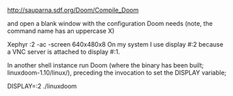 http://sauparna.sdf.org/Doom/Compile_Doom

and open a blank window with the configuration Doom needs (note, the command name has an uppercase X)

Xephyr :2 -ac -screen 640x480x8
On my system I use display #:2 because a VNC server is attached to display #:1.

In another shell instance run Doom (where the binary has been built; linuxdoom-1.10/linux/), preceding the invocation to set the DISPLAY variable;

DISPLAY=:2
./linuxdoom